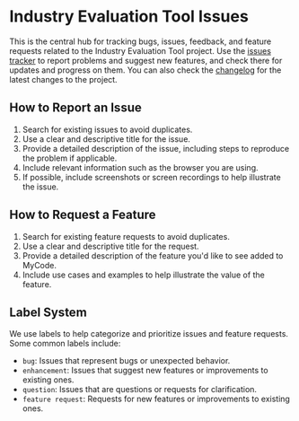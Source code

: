 
# Industry Evaluation Tool Issues

This is the central hub for tracking bugs, issues, feedback, and feature requests related to the Industry Evaluation Tool  project. Use the [issues tracker](../../issues) to report problems and suggest new features, and check there for updates and progress on them. You can also check the 
[changelog](CHANGELOG.md) for the latest changes to the project.

## How to Report an Issue

1. Search for existing issues to avoid duplicates.
2. Use a clear and descriptive title for the issue.
3. Provide a detailed description of the issue, including steps to reproduce the problem if applicable.
4. Include relevant information such as the browser you are using.
5. If possible, include screenshots or screen recordings to help illustrate the issue.

## How to Request a Feature

1. Search for existing feature requests to avoid duplicates.
2. Use a clear and descriptive title for the request.
3. Provide a detailed description of the feature you'd like to see added to MyCode.
4. Include use cases and examples to help illustrate the value of the feature.

## Label System

We use labels to help categorize and prioritize issues and feature requests. Some common labels include:

- `bug`: Issues that represent bugs or unexpected behavior.
- `enhancement`: Issues that suggest new features or improvements to existing ones.
- `question`: Issues that are questions or requests for clarification.
- `feature request`: Requests for new features or improvements to existing ones.


